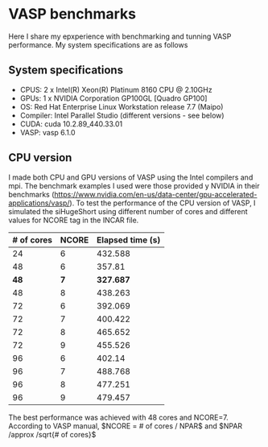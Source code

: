 # VASP benchmarks

Here I share my epxperience with benchmarking and tunning VASP performance. My system specifications are as follows

## System specifications
- CPUS: 2 x Intel(R) Xeon(R) Platinum 8160 CPU @ 2.10GHz
- GPUs: 1 x NVIDIA Corporation GP100GL [Quadro GP100]
- OS: Red Hat Enterprise Linux Workstation release 7.7 (Maipo)
- Compiler: Intel Parallel Studio (different versions - see below)
- CUDA: cuda 10.2.89_440.33.01
- VASP: vasp 6.1.0

## CPU version
I made both CPU and GPU versions of VASP using the Intel compilers and mpi. The benchmark examples I used were those provided y NVIDIA in their benchmarks (https://www.nvidia.com/en-us/data-center/gpu-accelerated-applications/vasp/). To test the performance of the CPU version of VASP, I simulated the siHugeShort using different number of cores and different values for NCORE tag in the INCAR file.  

| # of cores | NCORE | Elapsed time (s) |
| ------------- | ------------- | ------------- |
| 24	| 6	| 432.588 |
| 48	| 6	| 357.81 |
| **48** |	**7** |	**327.687** |
| 48 |	8 |	438.263 |
| 72 |	6 |	392.069 |
| 72 |	7 |	400.422 |
| 72 |	8 |	465.652 |
| 72 |	9 |	455.526 |
| 96 |	6 |	402.14 |
| 96 |	7 |	488.768 |
| 96 |	8 |	477.251 |
| 96 |	9	| 479.457 |

The best performance was achieved with 48 cores and NCORE=7. According to VASP manual, $NCORE = # of cores / NPAR$ and $NPAR /approx /sqrt{# of cores}$
